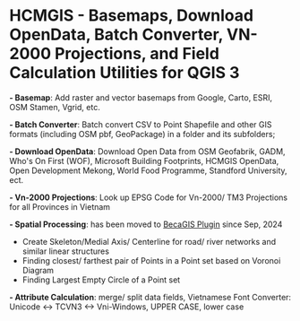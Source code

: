 # HCMGIS - Basemaps, Download OpenData, Batch Converter,  VN-2000 Projections, and Field Calculation Utilities for QGIS 3

**- Basemap**: Add raster and vector basemaps from Google, Carto, ESRI, OSM Stamen, Vgrid, etc.

**- Batch Converter**: Batch convert CSV to Point Shapefile and other GIS formats (including OSM pbf, GeoPackage) in a folder and its subfolders;

**- Download OpenData**:  Download Open Data from OSM Geofabrik, GADM, Who's On First (WOF), Microsoft Building Footprints, HCMGIS OpenData, Open Development Mekong, World Food Programme, Standford University, ect.

**- Vn-2000 Projections**:  Look up EPSG Code for Vn-2000/ TM3 Projections for all Provinces in Vietnam


**- Spatial Processing**: has been moved to [BecaGIS Plugin](https://plugins.qgis.org/plugins/becagis/) since Sep, 2024


+ Create Skeleton/Medial Axis/ Centerline for road/ river networks and similar linear structures
+ Finding closest/ farthest pair of Points in a Point set based on Voronoi Diagram
+ Finding Largest Empty Circle of a Point set

**- Attribute Calculation**: merge/ split data fields, Vietnamese Font Converter: Unicode <-> TCVN3 <-> Vni-Windows, UPPER CASE, lower case